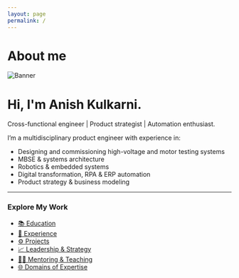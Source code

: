 ```yaml
---
layout: page
permalink: /
---
```

<h1>About me</h1>
<div class="hero">
  <img src="https://anikulkarn.github.io/portfolio/assets/img/anish_dp.jpg" alt="Banner" />
  <h1>Hi, I'm Anish Kulkarni.</h1>
  <p>Cross-functional engineer | Product strategist | Automation enthusiast.</p>
</div>

I’m a multidisciplinary product engineer with experience in:

- Designing and commissioning high-voltage and motor testing systems
- MBSE & systems architecture
- Robotics & embedded systems
- Digital transformation, RPA & ERP automation
- Product strategy & business modeling

---

### Explore My Work

- [📚 Education](education)
- [💼 Experience](experience)
- [⚙️ Projects](projects)
- [📈 Leadership & Strategy](leadership)
- [🧑‍🏫 Mentoring & Teaching](mentoring)
- [🌐 Domains of Expertise](domains)
